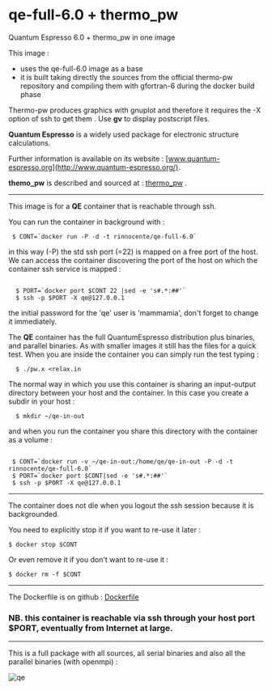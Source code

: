 
# qe-full-6.0 + thermo_pw
Quantum Espresso 6.0  + thermo_pw in one image

This image  :
- uses the qe-full-6.0 image as a base
- it is built taking directly the sources from the official thermo-pw repository and compiling them with gfortran-6 during the docker build phase 

Thermo-pw produces graphics with gnuplot and therefore it requires the -X option of ssh to
get them .
Use **gv** to display postscript files.


**Quantum Espresso** is a widely used package for electronic structure calculations.

Further information is  available on its website : [www.quantum-espresso.org](http://www.quantum-espresso.org/).

**themo_pw** is described and sourced at :
[thermo_pw](http://qeforge.qe-forge.org/gf/project/thermo_pw/) .

---

This image is for a **QE** container that is reachable through ssh.

You can run the container in background  with :
```
 $ CONT=`docker run -P -d -t rinnocente/qe-full-6.0`
```
in this way (-P) the std ssh port (=22) is mapped on a free port of the host. We can access the container discovering the port of the host on which the container ssh service is mapped :
```

  $ PORT=`docker port $CONT 22 |sed -e 's#.*:##'`
  $ ssh -p $PORT -X qe@127.0.0.1
```
the initial password for the 'qe' user is 'mammamia', don't forget to change it immediately.

The **QE** container has the  full QuantumEspresso distribution plus binaries, and parallel binaries.
As with smaller images it still has the files for a quick test.
When you are inside the container you can simply run the test typing :
```
  $ ./pw.x <relax.in
```
The normal way in which you use this container is sharing an input-output directory between your host  and the container. In this case you create a subdir in your host :
```
  $ mkdir ~/qe-in-out
```
and when you run the container you share this directory with the container as a volume :
```

 $ CONT=`docker run -v ~/qe-in-out:/home/qe/qe-in-out -P -d -t rinnocente/qe-full-6.0`
 $ PORT=`docker port $CONT|sed -e 's#.*:##'`
 $ ssh -p $PORT -X qe@127.0.0.1
```
---
The container does not die when you logout the ssh session because it is backgrounded.

You need to explicitly stop it if you want to re-use it later :
```
$ docker stop $CONT
```

Or even remove it if you don't want to re-use it :
```
$ docker rm -f $CONT
```
---
The Dockerfile is on github : [Dockerfile](https://github.com/rinnocente/qe-full-6.0-with-thermo-pw/blob/master/Dockerfile )


### NB. this container is reachable via ssh through **your host port $PORT**, eventually from Internet at large.

---
This is a full package with all sources, all  serial binaries and also all the parallel binaries (with openmpi) :


![qe](http://www.quantum-espresso.org/wp-content/uploads/2011/12/Quantum_espresso_logo.jpg)

